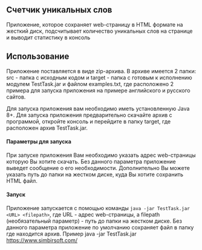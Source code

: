 ## Счетчик уникальных слов
Приложение, которое сохраняет web-страницу 
в HTML формате на жесткий диск, подсчитывает количество 
уникальных слов на странице и выводит статистику в консоль 
## Использование
Приложение поставляется в виде zip-архива. В архиве имеется 2 папки:
src - папка с исходным кодом и target - папка с готовым к исполнению модулем TestTask.jar
и файлом examples.txt, где расположено 2 примера для запуска приложения на примере
английского и русского сайтов.
 
Для запуска приложения вам необходимо иметь установленную Java 8+. 
Для запуска приложения предварительно скачайте архив с программой,
откройте консоль и перейдите в папку target, где расположен архив
TestTask.jar.   

#### Параметры для запуска
При запуске приложения Вам необходимо указать адрес web-страницы 
которую Вы хотите скачать. Без данного параметра приложение выведет
 сообщение о его необходимости. Дополнительно Вы можете указать путь до папки
на жестком диске, куда Вы хотите сохранить HTML файл. 

#### Запуск
Приложение запускается с помощью команды `java -jar TestTask.jar <URL> <filepath>`,
где URL - адрес web-страницы, а filepath (необязательный параметр) - путь до папки на жестком диске.
Без данного параметра приложение по умолчанию сохраняет файл в папку где находится архив.
Пример java -jar TestTask.jar https://www.simbirsoft.com/

